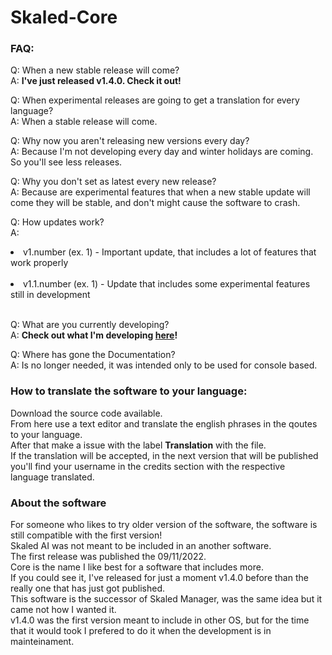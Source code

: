 # Skaled-Core
<h3>FAQ:</h3>
Q: When a new stable release will come? <br>
A: <b>I've just released v1.4.0. Check it out!</b> <br>

Q: When experimental releases are going to get a translation for every language? <br>
A: When a stable release will come.

Q: Why now you aren't releasing new versions every day? <br>
A: Because I'm not developing every day and winter holidays are coming. So you'll see less releases.

Q: Why you don't set as latest every new release? <br>
A: Because are experimental features that when a new stable update will come they will be stable, and don't might cause the software to crash.

Q: How updates work? <br>
A:
 <li>v1.number (ex. 1) - Important update, that includes a lot of features that work properly</li> <br>
 <li>v1.1.number (ex. 1) - Update that includes some experimental features still in development</li> <br>

Q: What are you currently developing? <br>
A: <b>Check out what I'm developing [here](https://trello.com/b/08H6V1DG/skaled-core)! </b>

Q: Where has gone the Documentation?<br>
A: Is no longer needed, it was intended only to be used for console based.



<h3>How to translate the software to your language: </h3>
Download the source code available. <br>
From here use a text editor and translate the english phrases in the qoutes to your language. <br>
After that make a issue with the label <b>Translation</b> with the file. <br>
If the translation will be accepted, in the next version that will be published you'll find your username in the credits section with the respective language translated.

<h3>About the software</h3>
For someone who likes to try older version of the software, the software is still compatible with the first version! <br>
Skaled AI was not meant to be included in an another software. <br>
The first release was published the 09/11/2022. <br>
Core is the name I like best for a software that includes more. <br>
If you could see it, I've released for just a moment v1.4.0 before than the really one that has just got published. <br>
This software is the successor of Skaled Manager, was the same idea but it came not how I wanted it. <br>
v1.4.0 was the first version meant to include in other OS, but for the time that it would took I prefered to do it when the development is in mainteinament.
